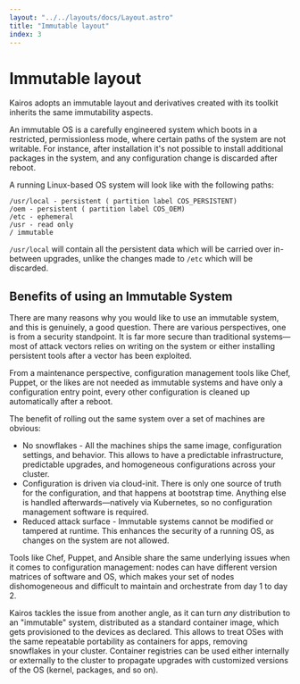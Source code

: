 ```yaml
---
layout: "../../layouts/docs/Layout.astro"
title: "Immutable layout"
index: 3
---
```


# Immutable layout

Kairos adopts an immutable layout and derivatives created with its toolkit inherits the same immutability aspects.

An immutable OS is a carefully engineered system which boots in a restricted, permissionless mode, where certain paths of the system are not writable. For instance, after installation it's not possible to install additional packages in the system, and any configuration change is discarded after reboot.

A running Linux-based OS system will look like with the following paths:

```
/usr/local - persistent ( partition label COS_PERSISTENT)
/oem - persistent ( partition label COS_OEM)
/etc - ephemeral
/usr - read only
/ immutable
```

`/usr/local` will contain all the persistent data which will be carried over in-between upgrades, unlike the changes made to `/etc` which will be discarded.

## Benefits of using an Immutable System

There are many reasons why you would like to use an immutable system, and this is genuinely, a good question. There are various perspectives, one is from a security standpoint. It is far more secure than traditional systems—most of attack vectors relies on writing on the system or either installing persistent tools after a vector has been exploited.

From a maintenance perspective, configuration management tools like Chef, Puppet, or the likes are not needed as immutable systems and have only a configuration entry point, every other configuration is cleaned up automatically after a reboot.

The benefit of rolling out the same system over a set of machines are obvious:

- No snowflakes - All the machines ships the same image, configuration settings, and behavior. This allows to have a predictable infrastructure, predictable upgrades, and homogeneous configurations across your cluster.
- Configuration is driven via cloud-init. There is only one source of truth for the configuration, and that happens at bootstrap time. Anything else is handled afterwards—natively via Kubernetes, so no configuration management software is required.
- Reduced attack surface - Immutable systems cannot be modified or tampered at runtime. This enhances the security of a running OS, as changes on the system are not allowed.

Tools like Chef, Puppet, and Ansible share the same underlying issues when it comes to configuration management: nodes can have different version matrices of software and OS, which makes your set of nodes dishomogeneous and difficult to maintain and orchestrate from day 1 to day 2.

Kairos tackles the issue from another angle, as it can turn _any_ distribution to an "immutable" system, distributed as a standard container image, which gets provisioned to the devices as declared. This allows to treat OSes with the same repeatable portability as containers for apps, removing snowflakes in your cluster. Container registries can be used either internally or externally to the cluster to propagate upgrades with customized versions of the OS (kernel, packages, and so on).
